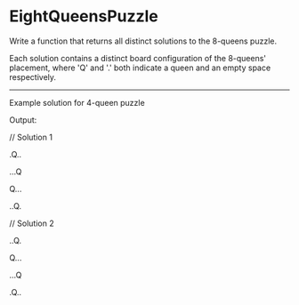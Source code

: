 # EightQueensPuzzle
Write a function that returns all distinct solutions to the 8-queens puzzle.

Each solution contains a distinct board configuration of the 8-queens' placement, where 'Q' and '.' both indicate a queen and an empty space respectively.

--------
Example solution for 4-queen puzzle

Output:


// Solution 1 

.Q..  

...Q

Q...

..Q.



// Solution 2 

..Q.

Q...

...Q

.Q..

